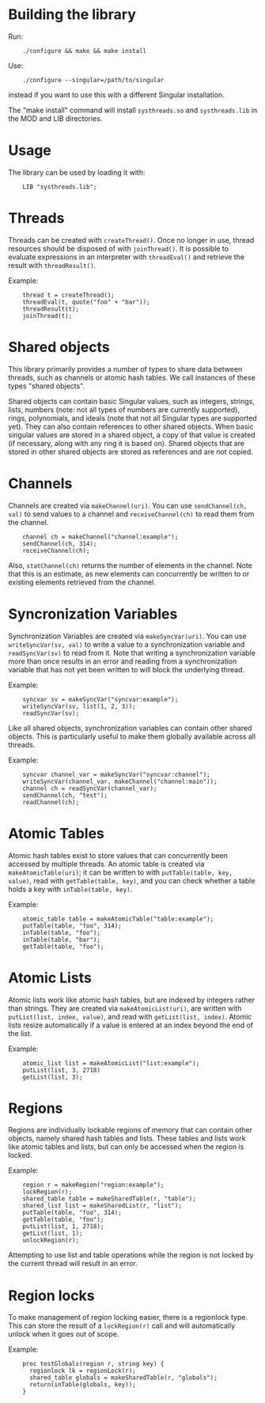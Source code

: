 # Building the library

Run:

        ./configure && make && make install

Use:

        ./configure --singular=/path/to/singular

instead if you want to use this with a different Singular installation.

The "make install" command will install `systhreads.so` and `systhreads.lib`
in the MOD and LIB directories.

# Usage

The library can be used by loading it with:

        LIB "systhreads.lib";

# Threads

Threads can be created with `createThread()`. Once no longer in use,
thread resources should be disposed of with `joinThread()`. It is
possible to evaluate expressions in an interpreter with `threadEval()`
and retrieve the result with `threadResult()`.

Example:

        thread t = createThread();
        threadEval(t, quote("foo" + "bar"));
        threadResult(t);
        joinThread(t);

# Shared objects

This library primarily provides a number of types to share data
between threads, such as channels or atomic hash tables. We call
instances of these types "shared objects".

Shared objects can contain basic Singular values, such as integers,
strings, lists, numbers (note: not all types of numbers are currently
supported), rings, polynomials, and ideals (note that not all Singular
types are supported yet). They can also contain references to other
shared objects. When basic singular values are stored in a shared
object, a copy of that value is created (if necessary, along with any
ring it is based on). Shared objects that are stored in other shared
objects are stored as references and are not copied.

# Channels

Channels are created via `makeChannel(uri)`. You can use
`sendChannel(ch, val)` to send values to a channel and
`receiveChannel(ch)` to read them from the channel.

        channel ch = makeChannel("channel:example");
        sendChannel(ch, 314);
        receiveChannel(ch);

Also, `statChannel(ch)` returns the number of elements in the channel.
Note that this is an estimate, as new elements can concurrently be
written to or existing elements retrieved from the channel.

# Syncronization Variables

Synchronization Variables are created via `makeSyncVar(uri)`. You can
use `writeSyncVar(sv, val)` to write a value to a synchronization
variable and `readSyncVar(sv)` to read from it. Note that writing a
synchronization variable more than once results in an error and reading
from a synchronization variable that has not yet been written to will
block the underlying thread.

Example:

        syncvar sv = makeSyncVar("syncvar:example");
        writeSyncVar(sv, list(1, 2, 3));
        readSyncVar(sv);

Like all shared objects, synchronization variables can contain
other shared objects. This is particularly useful to make them
globally available across all threads.

Example:

        syncvar channel_var = makeSyncVar("syncvar:channel");
        writeSyncVar(channel_var, makeChannel("channel:main"));
        channel ch = readSyncVar(channel_var);
        sendChannel(ch, "test");
        readChannel(ch);

# Atomic Tables

Atomic hash tables exist to store values that can concurrently been
accessed by multiple threads. An atomic table is created via
`makeAtomicTable(uri)`; it can be written to with `putTable(table, key,
value)`, read with `getTable(table, key)`, and you can check whether
a table holds a key with `inTable(table, key)`.

Example:

        atomic_table table = makeAtomicTable("table:example");
        putTable(table, "foo", 314);
        inTable(table, "foo");
        inTable(table, "bar");
        getTable(table, "foo");

# Atomic Lists

Atomic lists work like atomic hash tables, but are indexed by integers
rather than strings. They are created via `makeAtomicList(uri)`, are
written with `putList(list, index, value)`, and read with `getList(list,
index)`. Atomic lists resize automatically if a value is entered at an
index beyond the end of the list.

Example:

        atomic_list list = makeAtomicList("list:example");
        putList(list, 3, 2718)
        getList(list, 3);

# Regions

Regions are individually lockable regions of memory that can contain
other objects, namely shared hash tables and lists. These tables and
lists work like atomic tables and lists, but can only be accessed when
the region is locked.

Example:

        region r = makeRegion("region:example");
        lockRegion(r);
        shared_table table = makeSharedTable(r, "table");
        shared_list list = makeSharedList(r, "list");
        putTable(table, "foo", 314);
        getTable(table, "foo");
        putList(list, 1, 2718);
        getList(list, 1);
        unlockRegion(r);

Attempting to use list and table operations while the region is not
locked by the current thread will result in an error.

# Region locks

To make management of region locking easier, there is a regionlock
type. This can store the result of a `lockRegion(r)` call and will
automatically unlock when it goes out of scope.

Example:

        proc testGlobals(region r, string key) {
          regionlock lk = regionLock(r);
          shared_table globals = makeSharedTable(r, "globals");
          return(inTable(globals, key));
        }
